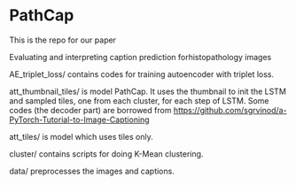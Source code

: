 # PathCap

This is the repo for our paper

Evaluating and interpreting caption prediction forhistopathology images

AE_triplet_loss/ contains codes for training autoencoder with triplet loss.

att_thumbnail_tiles/ is model PathCap. It uses the thumbnail to init the LSTM and sampled tiles, one from each cluster, for each step of LSTM. Some codes (the decoder part) are borrowed from https://github.com/sgrvinod/a-PyTorch-Tutorial-to-Image-Captioning

att_tiles/ is model which uses tiles only. 

cluster/ contains scripts for doing K-Mean clustering.

data/ preprocesses the images and captions.

